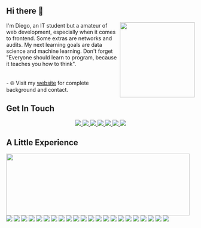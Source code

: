 ## Hi there 👋
<p>
  <img align="right" width="200" height="200" src="https://github.com/Diego-SJ/Diego-SJ/blob/master/assets/avatar.png"/>
  I'm Diego, an IT student but a amateur of web development, especially when it comes to frontend. Some extras are networks and audits. My next learning goals are data science and machine learning. Don't forget "Everyone should learn to program, because it teaches you how to think".
  <br/><br/><br/>
  - 🌐  Visit my <bold><a href="https://www.juandiegosj.site/">website</a></bold> for complete background and contact.
</p>


## Get In Touch
<p align = "center">
  <a href="mailto:dsalas035@gmail.com?subject=[GitHub]%20🔥&body=Hi there!">
    <img src="https://img.shields.io/badge/e‑mail-D14836.svg?style=for-the-badge&logo=GMail&logoColor=white"/>
  </a>
  <a href="https://www.linkedin.com/in/juan-diego-sj/">
    <img src="https://img.shields.io/badge/linkedin-0077B5.svg?style=for-the-badge&logo=linkedin&logoColor=white"/>
  </a>
  <a href="https://medium.com/@diegosj">
    <img src="https://img.shields.io/badge/medium-%2312100E.svg?style=for-the-badge&logo=medium&logoColor=white"/>
  </a>
  <a href="https://twitter.com/soydiegosj">
    <img src="https://img.shields.io/badge/twitter-1DA1F2.svg?style=for-the-badge&logo=twitter&logoColor=white"/>
  </a>
  <a href="https://www.facebook.com/DiegoSalasJ">
    <img src="https://img.shields.io/badge/facebook-0d8eff.svg?style=for-the-badge&logo=facebook&logoColor=white"/>
  </a>
  <a href="https://www.instagram.com/diegosalasj/">
    <img src="https://img.shields.io/badge/instagram-E4405F.svg?style=for-the-badge&logo=instagram&logoColor=white"/>
  </a>
  <a href="https://api.whatsapp.com/send?phone=+527714152997">
    <img src="https://img.shields.io/badge/Whatsapp-49e605.svg?style=for-the-badge&logo=Whatsapp&logoColor=white"/>
  </a>
</p>

## A Little Experience
<p>
  <img align="left" width="490" height="165" src="https://github-readme-stats.vercel.app/api?username=Diego-SJ&show_icons=true&hide_border=false&line_height=20&title_color=007bff&icon_color=00438a&show_owner=true"/>

<p>
  <img src="https://img.shields.io/badge/-Visual%20Studio%20Code-23A9F2?style=flat-square&logo=Visual%20Studio%20Code&logoColor=white"/>
  <img src="https://img.shields.io/badge/-Javascript-e1ac00?style=flat-square&logo=Javascript&logoColor=white"/>
  <img src="https://img.shields.io/badge/-Github-181717?style=flat-square&logo=GitHub&logoColor=white"/>
  <img src="https://img.shields.io/badge/-Git-F44D27?style=flat-square&logo=Git&logoColor=white"/>
  <img src="https://img.shields.io/badge/-NPM-CB3837?style=flat-square&logo=NPM&logoColor=white"/>
  <img src="https://img.shields.io/badge/-Apache-D22128?style=flat-square&logo=Apache&logoColor=white"/>
  <img src="https://img.shields.io/badge/-Trello-0079BF?style=flat-square&logo=Trello&logoColor=white"/>
  <img src="https://img.shields.io/badge/-Slack-E01563?style=flat-square&logo=Slack&logoColor=white"/>
  <img src="https://img.shields.io/badge/-Sketch-1ee100?style=flat-square&logo=Sketch&logoColor=white"/>
  <img src="https://img.shields.io/badge/-MySQL-F29111?style=flat-square&logo=MySQL&logoColor=white"/>
  <img src="https://img.shields.io/badge/-Insomnia-5849BE?style=flat-square&logo=Insomnia&logoColor=white"/>
  <img src="https://img.shields.io/badge/-Codeigniter-F55247?style=flat-square&logo=Codeigniter&logoColor=white"/>
  <img src="https://img.shields.io/badge/-ESLint-4B32C3?style=flat-square&logo=ESLint&logoColor=white"/>
  <img src="https://img.shields.io/badge/-HTML5-E34F26?style=flat-square&logo=HTML5&logoColor=white"/>
  <img src="https://img.shields.io/badge/-CSS3-1572B6?style=flat-square&logo=CSS3&logoColor=white"/>
  <img src="https://img.shields.io/badge/-Linux-00c687?style=flat-square&logo=Linux&logoColor=white"/>
  <img src="https://img.shields.io/badge/-Firebase-ffb700?style=flat-square&logo=Firebase&logoColor=white"/>
  <img src="https://img.shields.io/badge/-Docker-123F6D?style=flat-square&logo=Docker&logoColor=white"/>
  <img src="https://img.shields.io/badge/-Sass-c94cc1?style=flat-square&logo=Sass&logoColor=white"/>
  <img src="https://img.shields.io/badge/-Java-FF4366?style=flat-square&logo=Java&logoColor=white"/>
  <img src="https://img.shields.io/badge/-Adobe%20Photoshop-00a6ff?style=flat-square&logo=Adobe%20Photoshop&logoColor=white"/>
  <img src="https://img.shields.io/badge/-Adobe%20Xd-ff00b3?style=flat-square&logo=Adobe%20Xd&logoColor=white"/>
</p>
</p>
